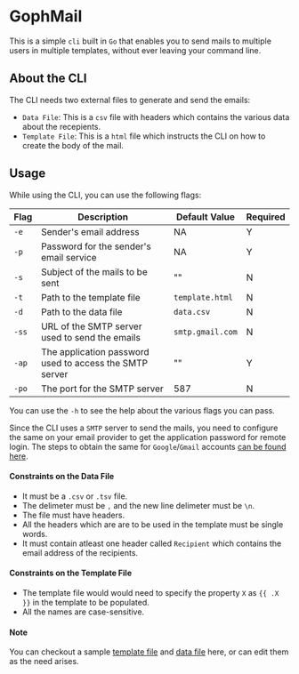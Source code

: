 # GophMail

This is a simple `cli` built in `Go` that enables you to send mails to multiple users in multiple templates, without ever leaving your command line.

## About the CLI

The CLI needs two external files to generate and send the emails:

- `Data File`: This is a `csv` file with headers which contains the various data about the recepients.
- `Template File`: This is a `html` file which instructs the CLI on how to create the body of the mail.

## Usage

While using the CLI, you can use the following flags:

| Flag  | Description                                             | Default Value    | Required |
| ----- | ------------------------------------------------------- | ---------------- | -------- |
| `-e`  | Sender's email address                                  | NA               | Y        |
| `-p`  | Password for the sender's email service                 | NA               | Y        |
| `-s`  | Subject of the mails to be sent                         | ""               | N        |
| `-t`  | Path to the template file                               | `template.html`  | N        |
| `-d`  | Path to the data file                                   | `data.csv`       | N        |
| `-ss` | URL of the SMTP server used to send the emails          | `smtp.gmail.com` | N        |
| `-ap` | The application password used to access the SMTP server | ""               | Y        |
| `-po` | The port for the SMTP server                            | 587              | N        |

You can use the `-h` to see the help about the various flags you can pass.

Since the CLI uses a `SMTP` server to send the mails, you need to configure the same on your email provider to get the application password for remote login. The steps to obtain the same for `Google`/`Gmail` accounts [can be found here](https://mailmeteor.com/blog/gmail-smtp-settings#how-to-use-the-gmail-smtp-settings).

#### Constraints on the Data File

- It must be a `.csv` or `.tsv` file.
- The delimeter must be `,` and the new line delimeter must be `\n`.
- The file must have headers.
- All the headers which are are to be used in the template must be single words.
- It must contain atleast one header called `Recipient` which contains the email address of the recipients.

#### Constraints on the Template File

- The template file would would need to specify the property `X` as `{{ .X }}` in the template to be populated.
- All the names are case-sensitive.

#### Note

You can checkout a sample [template file](./template.html) and [data file](./data.csv) here, or can edit them as the need arises.
